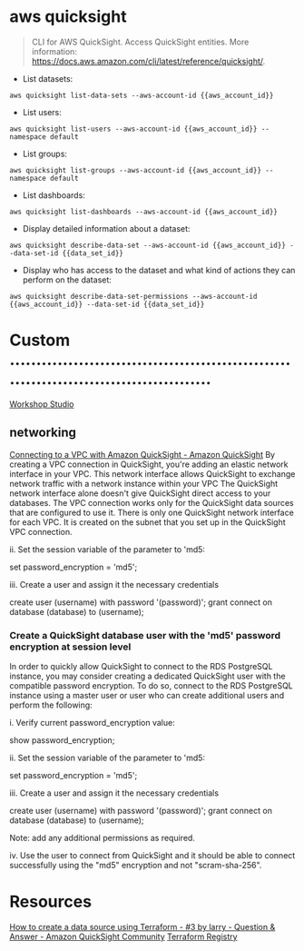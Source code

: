 # aws quicksight

> CLI for AWS QuickSight.
> Access QuickSight entities.
> More information: <https://docs.aws.amazon.com/cli/latest/reference/quicksight/>.

- List datasets:

`aws quicksight list-data-sets --aws-account-id {{aws_account_id}}`

- List users:

`aws quicksight list-users --aws-account-id {{aws_account_id}} --namespace default`

- List groups:

`aws quicksight list-groups --aws-account-id {{aws_account_id}} --namespace default`

- List dashboards:

`aws quicksight list-dashboards --aws-account-id {{aws_account_id}}`

- Display detailed information about a dataset:

`aws quicksight describe-data-set --aws-account-id {{aws_account_id}} --data-set-id {{data_set_id}}`

- Display who has access to the dataset and what kind of actions they can perform on the dataset:

`aws quicksight describe-data-set-permissions --aws-account-id {{aws_account_id}} --data-set-id {{data_set_id}}`


# Custom ...........................................................................................
[Workshop Studio](https://catalog.workshops.aws/quicksight/en-US/anonymous-embedding/2-embedding-workflow)

## networking
[Connecting to a VPC with Amazon QuickSight - Amazon QuickSight](https://docs.aws.amazon.com/quicksight/latest/user/working-with-aws-vpc.html)
By creating a VPC connection in QuickSight, you're adding an elastic network interface in your VPC. This network interface allows QuickSight to exchange network traffic with a network instance within your VPC
The QuickSight network interface alone doesn't give QuickSight direct access to your databases. The VPC connection works only for the QuickSight data sources that are configured to use it.
There is only one QuickSight network interface for each VPC. It is created on the subnet that you set up in the QuickSight VPC connection.


ii. Set the session variable of the parameter to 'md5:

   set password_encryption = 'md5';

iii. Create a user and assign it the necessary credentials

   create user (username) with password '(password)';
   grant connect on database (database) to (username);


### Create a QuickSight database user with the 'md5' password encryption at session level
In order to quickly allow QuickSight to connect to the RDS PostgreSQL instance, you may consider creating a dedicated QuickSight user with the compatible password encryption. To do so, connect to the RDS PostgreSQL instance using a master user or user who can create additional users and perform the following:

   i. Verify current password_encryption value:

   show password_encryption;

   ii. Set the session variable of the parameter to 'md5:

   set password_encryption = 'md5';

   iii. Create a user and assign it the necessary credentials

   create user (username) with password '(password)';
   grant connect on database (database) to (username);

 Note: add any additional permissions as required.

   iv. Use the user to connect from QuickSight and it should be able to connect successfully using the "md5" encryption and not "scram-sha-256".


# Resources
[How to create a data source using Terraform - #3 by larry - Question & Answer - Amazon QuickSight Community](https://community.amazonquicksight.com/t/how-to-create-a-data-source-using-terraform/11007/3)
[Terraform Registry](https://registry.terraform.io/providers/hashicorp/aws/latest/docs/resources/quicksight_vpc_connection)
